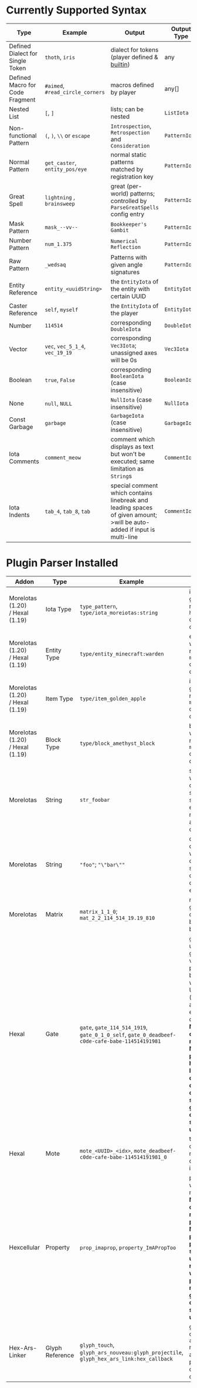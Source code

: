 # Currently Supported Syntax

Type|Example|Output|Output Type
---|---|---|---
Defined Dialect for Single Token|`thoth`, `iris`|dialect for tokens (player defined & [builtin](https://github.com/YukkuriC/HexParseMod/blob/main/common/src/main/java/io/yukkuric/hexparse/parsers/str2nbt/ToDialect.java))|any
Defined Macro for Code Fragment|`#aimed`, `#read_circle_corners`|macros defined by player|any[]
Nested List|`[`, `]`|lists; can be nested|`ListIota`
Non-functional Pattern|`(`, `)`, `\\` or `escape`|`Introspection`, `Retrospection` and `Consideration`|`PatternIota`
Normal Pattern|`get_caster`, `entity_pos/eye`|normal static patterns matched by registration key|`PatternIota`
Great Spell|`lightning` , `brainsweep`|great (per-world) patterns; controlled by `ParseGreatSpells` config entry|`PatternIota`
Mask Pattern|`mask_--vv--`|`Bookkeeper's Gambit`|`PatternIota`
Number Pattern|`num_1.375`|`Numerical Reflection`|`PatternIota`
Raw Pattern|`_wedsaq`|Patterns with given angle signatures|`PatternIota`
Entity Reference|`entity_<uuidString>`|the `EntityIota` of the entity with certain UUID|`EntityIota`
Caster Reference|`self`, `myself`|the `EntityIota` of the player|`EntityIota`
Number|`114514`|corresponding `DoubleIota`|`DoubleIota`
Vector|`vec`, `vec_5_1_4`, `vec_19_19`|corresponding `Vec3Iota`; unassigned axes will be 0s|`Vec3Iota`
Boolean|`true`, `False`|corresponding `BooleanIota` (case insensitive)|`BooleanIota`
None|`null`, `NULL`|`NullIota` (case insensitive)|`NullIota`
Const Garbage|`garbage`|`GarbageIota` (case insensitive)|`GarbageIota`
Iota Comments|`comment_meow`|comment which displays as text but won't be executed; same limitation as `String`s|`CommentIota`
Iota Indents|`tab_4`, `tab_8`, `tab`|special comment which contains linebreak and leading spaces of given amount;<br>>will be auto-added if input is multi-line|`CommentIota`
# Plugin Parser Installed

Addon|Type|Example|Output|Output Type
---|---|---|---|---
MoreIotas (1.20)<br>/ Hexal (1.19)|Iota Type|`type_pattern`, `type/iota_moreiotas:string`|iota type with given ID; namespace `hexcasting:` can be omitted|`IotaTypeIota`
MoreIotas (1.20)<br>/ Hexal (1.19)|Entity Type|`type/entity_minecraft:warden`|entity type with given ID; namespace `minecraft:` can be omitted|`EntityTypeIota`
MoreIotas (1.20)<br>/ Hexal (1.19)|Item Type|`type/item_golden_apple`|item type with given ID; namespace `minecraft:` can be omitted|`ItemTypeIota`
MoreIotas (1.20)<br>/ Hexal (1.19)|Block Type|`type/block_amethyst_block`|block type with given ID; namespace `minecraft:` can be omitted|`ItemTypeIota`
MoreIotas|String|`str_foobar`|string token with given content; not supporting spaces, escaping, non-alphabetical char, etc.|`StringIota`
MoreIotas|String|`"foo"`; `"\"bar\""`|double-quoted string with given content; supporting common character escaping|`StringIota`
MoreIotas|Matrix|`matrix_1_1_0`; `mat_2_2_114_514_19.19_810`|matrix with given row & col, followed by all numbers by row|`MatrixIota`
Hexal|Gate|`gate`, `gate_114_514_1919`, `gate_0_1_0_self`, `gate_0_deadbeef-c0de-cafe-babe-114514191981`|`gate` for unbinded gates; with vec3 axes for position-binded ones; with entity UUID or `self` (and/or vec3 axes) for entity-binded ones;<br>**NOTE: Extra cost for making gates**<br>**NOTE2: All parsed gates have negative IDs and may conflict with other parsed ones; make sure to generate your own for security usages**|`GateIota`
Hexal|Mote|`mote_<UUID>_<idx>`, `mote_deadbeef-c0de-cafe-babe-114514191981_0`|the corresponding mote from certain nexus in the world|`MoteIota`
Hexcellular|Property|`prop_imaprop`, `property_ImAPropToo`|property iota with certain name;<br>**NOTE: Extra cost for making properties**<br>**NOTE2: All parsed properties start with an underline and may confilict with other parsed ones; make sure to generate your own for security usages**|`PropertyIota`
Hex-Ars-Linker|Glyph Reference|`glyph_touch`, `glyph_ars_nouveau:glyph_projectile`, `glyph_hex_ars_link:hex_callback`|glyph iota with certain name; `ars_nouveau` namespace and `glyph_` path prefix could be omitted.|`GlyphIota`
